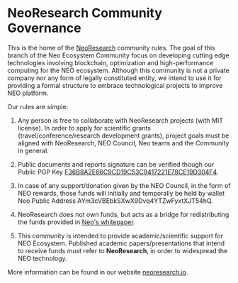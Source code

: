 # NeoResearch Community Governance

This is the home of the [NeoResearch](neoresearch.io) community rules.
The goal of this branch of the Neo Ecosystem Community focus on developing cutting edge technologies involving blockchain, optimization and high-performance computing for the NEO ecosystem. Although this community is not a private company nor any form of legally constituted entity, we intend to use it for providing a formal structure to embrace technological projects to improve NEO platform.


Our rules are simple:

1. Any person is free to collaborate with NeoResearch projects (with MIT license). In order to apply for scientific grants (travel/conference/research development grants), project goals must be aligned with NeoResearch, NEO Council, Neo teams and the Community in general.

1. Public documents and reports signature can be verified though our Public PGP Key [F36B8A2E66C9CD19C53C9417221E78CE19D304F4](/GPG/NeoResearch_GPG_PublicKey.asc).

1. In case of any support/donation given by the NEO Council, in the form of NEO rewards, those funds will initially and temporally be held by wallet Neo Public Address AYm3cVBEbkSXwX9Dvq4YTZwFyxtXJT54hQ.  

1. NeoResearch does not own funds, but acts as a bridge for redistributing the funds provided in [Neo's whitepaper](http://docs.neo.org/en-us/whitepaper.html).

1. This community is intended to provide academic/scientific support for NEO Ecosystem. Published academic papers/presentations that intend to receive funds must refer to __NeoResearch__, in order to widespread the NEO technology.

More information can be found in our website [neoresearch.io](https://neoresearch.io).
